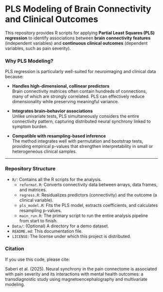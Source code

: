 # PLS Modeling of Brain Connectivity and Clinical Outcomes

This repository provides R scripts for applying **Partial Least Squares (PLS) regression** to identify associations between **brain connectivity features** (independent variables) and **continuous clinical outcomes** (dependent variables, such as pain severity).  

### Why PLS Modeling?
PLS regression is particularly well-suited for neuroimaging and clinical data because:  

- **Handles high-dimensional, collinear predictors**  
  Brain connectivity matrices often contain hundreds of connections, many of which are strongly correlated. PLS can effectively reduce dimensionality while preserving meaningful variance.  

- **Integrates brain–behavior associations**  
  Unlike univariate tests, PLS simultaneously considers the entire connectivity pattern, capturing distributed neural synchrony linked to symptom burden.  

- **Compatible with resampling-based inference**  
  The method integrates well with permutation and bootstrap tests, providing empirical p-values that strengthen interpretability in small or heterogeneous clinical samples.  

---

### Repository Structure

* `R/`: Contains all the R scripts for the analysis.
  * `reformat.R`: Converts connectivity data between arrays, data frames, and matrices.
  * `regress.R`: Residualizes predictors (connectivity) and the outcome (a clinical variable).
  * `pls_model.R`: Fits the PLS model, extracts coefficients, and calculates resampling p-values.
  * `main_run.R`: The primary script to run the entire analysis pipeline from start to finish.
* `Data/`: (Optional) A directory for a demo dataset.
* `README.md`: This documentation file.
* `LICENSE`: The license under which this project is distributed.


### Citation

If you use this code, please cite:

Saberi et al. (2025). Neural synchrony in the pain connectome is associated with pain severity and its interactions with mental health outcomes: a transdiagnostic study using magnetoencephalography and multivariate modeling.
